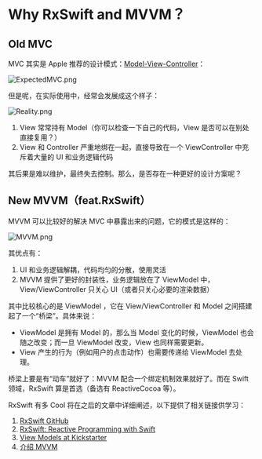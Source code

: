 # Why RxSwift and MVVM？

## Old MVC
MVC 其实是 Apple 推荐的设计模式：[Model-View-Controller](https://developer.apple.com/library/content/documentation/General/Conceptual/DevPedia-CocoaCore/MVC.html)：

![ExpectedMVC.png](https://i.loli.net/2017/08/31/59a82af4a5d43.png)

但是呢，在实际使用中，经常会发展成这个样子：

![Reality.png](https://i.loli.net/2017/08/31/59a82af531c9c.png)

1. View 常常持有 Model（你可以检查一下自己的代码，View 是否可以在别处直接复用？）
2. View 和 Controller 严重地绑在一起，直接导致在一个 ViewController 中充斥着大量的 UI 和业务逻辑代码

其后果是难以维护，最终失去控制。那么，是否存在一种更好的设计方案呢？

## New MVVM（feat.RxSwift）
MVVM 可以比较好的解决 MVC 中暴露出来的问题，它的模式是这样的：

![MVVM.png](https://i.loli.net/2017/08/31/59a829d908db8.png) 

其优点有：
1. UI 和业务逻辑解耦，代码均匀的分散，使用灵活
2. MVVM 提供了更好的封装性，业务逻辑放在了 ViewModel 中，View/ViewController 只关心 UI（或者只关心必要的渲染数据） 

其中比较核心的是 ViewModel ，它在 View/ViewController 和 Model 之间搭建起了一个“桥梁”。具体来说：
- ViewModel 是拥有 Model 的，那么当 Model 变化的时候，ViewModel 也会随之改变；而一旦 ViewModel 改变，View 也同样需要更新。
- View 产生的行为（例如用户的点击动作）也需要传递给 ViewModel 去处理。 

桥梁上要是有“动车”就好了：MVVM 配合一个绑定机制效果就好了。而在 Swift 领域，RxSwift 算是首选（备选有 ReactiveCocoa 等）。

RxSwift 有多 Cool 将在之后的文章中详细阐述，以下提供了相关链接供学习：

1. [RxSwift GitHub](https://github.com/ReactiveX/RxSwift)
2. [RxSwift: Reactive Programming with Swift](https://store.raywenderlich.com/products/rxswift) 
3. [View Models at Kickstarter](https://talk.objc.io/episodes/S01E47-view-models-at-kickstarter)
4. [介绍 MVVM](https://github.com/nixzhu/dev-blog/blob/master/2014-06-10-mvvm.md)
